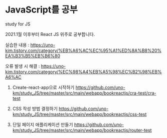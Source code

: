 # JavaScript를 공부
study for JS

2021.1월 이후부터 React JS 위주로 공부합니다.

실습한 내용 : https://uno-kim.tistory.com/category/%EB%A6%AC%EC%95%A1%ED%8A%B8%20%EA%B3%B5%EB%B6%80

오류 발생 시 해결 : https://uno-kim.tistory.com/category/%EC%98%A4%EB%A5%98%EC%B2%98%EB%A6%AC

1. Create-react-app으로 시작하기 
https://github.com/uno-km/study_JS/tree/master/src/main/webapp/bookreactjs/cra-test/cra-test

2. CSS 작성 방법 결정하기
https://github.com/uno-km/study_JS/tree/master/src/main/webapp/bookreactjs/css-test

3. 단일 페이지 애플리케이션 만들기 
https://github.com/uno-km/study_JS/tree/master/src/main/webapp/bookreactjs/router-test


